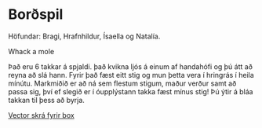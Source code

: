 # Borðspil

 Höfundar: Bragi, Hrafnhildur, Ísaella og Natalía.

Whack a mole



Það eru 6 takkar á spjaldi. það kvikna ljós á einum af handahófi og þú átt að reyna að slá hann. Fyrir það fæst eitt stig og mun þetta vera í hringrás í heila mínútu. Markmiðið er að ná sem flestum stigum, maður verður samt að passa sig, því ef slegið er í óupplýstann takka fæst mínus stig! Þú ýtir á bláa takkan til þess að byrja.

[Vector skrá fyrir box](https://github.com/bragileo/Bordspil/blob/main/myndir/bordspil.svg)
